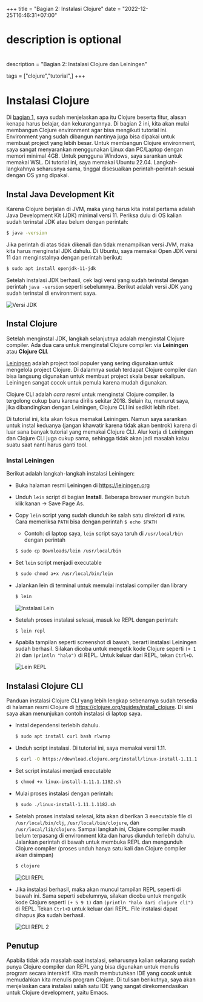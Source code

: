 +++
title = "Bagian 2: Instalasi Clojure"
date = "2022-12-25T16:46:31+07:00"

#
# description is optional
#
description = "Bagian 2: Instalasi Clojure dan Leiningen"

tags = ["clojure","tutorial",]
+++
# Instalasi Clojure

Di [bagian 1](https://riz.maulana.me/blog/2022/12/bagian-1-mengenal-clojure/), saya sudah menjelaskan apa itu Clojure beserta fitur, alasan kenapa harus belajar, dan kekurangannya. Di bagian 2 ini, kita akan mulai membangun Clojure environment agar bisa mengikuti tutorial ini. Environment yang sudah dibangun nantinya juga bisa dipakai untuk membuat project yang lebih besar. Untuk membangun Clojure environment, saya sangat menyarankan menggunakan Linux dan PC/Laptop dengan memori minimal 4GB. Untuk pengguna Windows, saya sarankan untuk memakai WSL. Di tutorial ini, saya memakai Ubuntu 22.04. Langkah-langkahnya seharusnya sama, tinggal disesuaikan perintah-perintah sesuai dengan OS yang dipakai.

## Instal Java Development Kit

Karena Clojure berjalan di JVM, maka yang harus kita instal pertama adalah Java Development Kit (JDK) minimal versi 11. Periksa dulu di OS kalian sudah terinstal JDK atau belum dengan perintah:

```bash 
$ java -version
```

Jika perintah di atas tidak dikenali dan tidak menampilkan versi JVM, maka kita harus menginstal JDK dahulu. Di Ubuntu, saya memakai Open JDK versi 11 dan menginstalnya dengan perintah berikut:

```bash 
$ sudo apt install openjdk-11-jdk
```

Setelah instalasi JDK berhasil, cek lagi versi yang sudah terinstal dengan perintah `java -version` seperti sebelumnya. Berikut adalah versi JDK yang sudah terinstal di environment saya.

![Versi JDK](/img/tutorial-clojure/bab-2/versi-jdk.png)

## Instal Clojure

Setelah menginstal JDK, langkah selanjutnya adalah menginstal Clojure compiler. Ada dua cara untuk menginstal Clojure compiler: via **Leiningen** atau **Clojure CLI**. 

[Leiningen](https://leiningen.org/) adalah project tool populer yang sering digunakan untuk mengelola project Clojure. Di dalamnya sudah terdapat Clojure compiler dan bisa langsung digunakan untuk membuat project skala besar sekalipun. Leiningen sangat cocok untuk pemula karena mudah digunakan.

Clojure CLI adalah *cara resmi* untuk menginstal Clojure compiler. Ia tergolong cukup baru karena dirilis sekitar 2018. Selain itu, menurut saya, jika dibandingkan dengan Leiningen, Clojure CLI ini sedikit lebih ribet.

Di tutorial ini, kita akan fokus memakai Leiningen. Namun saya sarankan untuk instal keduanya (jangan khawatir karena tidak akan bentrok) karena di luar sana banyak tutorial yang memakai Clojure CLI. Alur kerja di Leiningen dan Clojure CLI juga cukup sama, sehingga tidak akan jadi masalah kalau suatu saat nanti harus ganti tool.

### Instal Leiningen
Berikut adalah langkah-langkah instalasi Leiningen:
* Buka halaman resmi Leiningen di https://leiningen.org
* Unduh `lein` script di bagian **Install**. Beberapa browser mungkin butuh klik kanan -> Save Page As.
* Copy `lein` script yang sudah diunduh ke salah satu direktori di `PATH`. Cara memeriksa `PATH` bisa dengan perintah `$ echo $PATH`
    * Contoh: di laptop saya, `lein` script saya taruh di `/usr/local/bin`  dengan perintah
    ```bash
    $ sudo cp Downloads/lein /usr/local/bin
    ```
* Set `lein` script menjadi executable 
    ```bash
    $ sudo chmod a+x /usr/local/bin/lein
    ```
* Jalankan lein di terminal untuk memulai instalasi compiler dan library
    ```bash
    $ lein
    ```
    
    ![Instalasi Lein](/img/tutorial-clojure/bab-2/lein-install.png)
    
* Setelah proses instalasi selesai, masuk ke REPL dengan perintah:
    ```bash 
    $ lein repl
    ```
    
* Apabila tampilan seperti screenshot di bawah, berarti instalasi Leiningen sudah berhasil. Silakan dicoba untuk mengetik kode Clojure seperti `(+ 1 2)` dan `(println "halo")` di REPL. Untuk keluar dari REPL, tekan `Ctrl+D`.

    ![Lein REPL](/img/tutorial-clojure/bab-2/lein-repl.png)
    
## Instalasi Clojure CLI
Panduan instalasi Clojure CLI yang lebih lengkap sebenarnya sudah tersedia di halaman resmi Clojure di https://clojure.org/guides/install_clojure. Di sini saya akan menunjukan contoh instalasi di laptop saya.
* Instal dependensi terlebih dahulu.
    ```bash
    $ sudo apt install curl bash rlwrap
    ```
* Unduh script instalasi. Di tutorial ini, saya memakai versi 1.11.
    ```bash
    $ curl -O https://download.clojure.org/install/linux-install-1.11.1.1182.sh
    ```
* Set script instalasi menjadi executable 
    ```bash
    $ chmod +x linux-install-1.11.1.1182.sh
    ```
* Mulai proses instalasi dengan perintah: 
    ```bash
    $ sudo ./linux-install-1.11.1.1182.sh
    ```
* Setelah proses instalasi selesai, kita akan diberikan 3 executable file di `/usr/local/bin/clj`, `/usr/local/bin/clojure`, dan `/usr/local/lib/clojure`. Sampai langkah ini, Clojure compiler masih belum terpasang di environment kita dan harus diunduh terlebih dahulu. Jalankan perintah di bawah untuk membuka REPL dan mengunduh Clojure compiler (proses unduh hanya satu kali dan Clojure compiler akan disimpan)
    ```bash
    $ clojure
    ```
    
    ![CLI REPL](/img/tutorial-clojure/bab-2/cli-repl-1.png)
    
* Jika instalasi berhasil, maka akan muncul tampilan REPL seperti di bawah ini. Sama seperti sebelumnya, silakan dicoba untuk mengetik kode Clojure seperti `(+ 5 9 1)` dan `(println "halo dari clojure cli")` di REPL. Tekan `Ctrl+D` untuk keluar dari REPL. File instalasi dapat dihapus jika sudah berhasil.

    ![CLI REPL 2](/img/tutorial-clojure/bab-2/cli-repl-2.png)

## Penutup
Apabila tidak ada masalah saat instalasi, seharusnya kalian sekarang sudah punya Clojure compiler dan REPL yang bisa digunakan untuk menulis program secara interaktif. Kita masih membutuhkan IDE yang cocok untuk memudahkan kita menulis program Clojure. Di tulisan berikutnya, saya akan menjelaskan cara instalasi salah satu IDE yang sangat direkomendasikan untuk Clojure development, yaitu Emacs.
